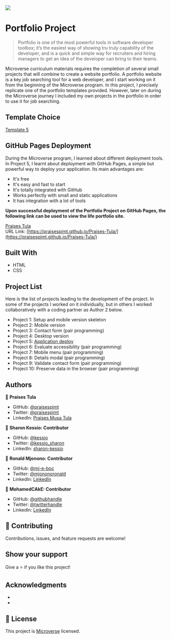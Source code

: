 ![](https://img.shields.io/badge/Microverse-blueviolet)

# Portfolio Project

> Portfolio is one of the most powerful tools in software developer toolbox; it’s the easiest way of showing tru truly capability of the developer, and is a quick and simple way for recruiters and hiring managers to get an idea of the developer can bring to their teams.

Microverse curriculum materials requires the completion of several small projects that will combine to create a website portfolio. A portfolio website is a key job searching tool for a web developer, and I start working on it from the beginning of the Microverse program. In this project, I precisely replicate one of the portfolio templates provided. However, later on during the Microverse journey I included my own projects in the portfolio in order to use it for job searching.

## Template Choice
[Template 5](https://www.figma.com/file/l7SqJ3ZfkAKih9sFxvWSR4/Microverse-Student-Project-1?node-id=23%3A9) 

## GitHub Pages Deployment
During the Microverse program, I learned about different deployment tools. In Project 5, I learnt about deployment with GitHub Pages, a simple but powerful way to deploy your application. Its main advantages are:
- It's free
- It's easy and fast to start
- It's totally integrated with GitHub
- Works perfectly with small and static applications
- It has integration with a lot of tools<br>

**Upon successful deployment of the Portfolio Project on GitHub Pages, the following link can be used to view the life portfolio site.**

[Praises Tula](https://praisespjmt.github.io/Praises-Tula/) <br>
URL Link: [https://praisespjmt.github.io/Praises-Tula/](https://praisespjmt.github.io/Praises-Tula/)
## Built With

- HTML
- CSS

## Project List

Here is the list of projects leading to the development of the project. In some of the projects I worked on it individually, but in others I worked collaboratively with a coding partner as Author 2 below.

- Project 1: Setup and mobile version skeleton
- Project 2: Mobile version
- Project 3: Contact form (pair programming)
- Project 4: Desktop version
- Project 5: [Application deploy](https://praisespjmt.github.io/Praises-Tula/)
- Project 6: Evaluate accessibility (pair programming)
- Project 7: Mobile menu (pair programming)
- Project 8: Details modal (pair programming)
- Project 9: Validate contact form (pair programming)
- Project 10: Preserve data in the browser (pair programming)


## Authors

👤 **Praises Tula**

- GitHub: [@praisespjmt](https://github.com/PraisesPJMT)
- Twitter: [@praisespjmt](https://twitter.com/PraisesPJMT)
- LinkedIn: [Praises Musa Tula](https://www.linkedin.com/in/praises-tula-9233aa76)

👤 **Sharon Kessio: Contributor**

- GitHub: [@kessio](https://github.com/kessio)
- Twitter: [@kessio_sharon](https://twitter.com/kessio_sharon)
- LinkedIn: [sharon-kessio](https://www.linkedin.com/in/sharon-kessio-172220b5)

👤 **Ronald Mjonono: Contributor**

- GitHub: [@mj-e-boc](https://github.com/mj-e-boc)
- Twitter: [@mjononoronald](https://twitter.com/Mjononoronald)
- LinkedIn: [LinkedIn](https://linkedin.com/in/ronald-mjonono-86365988)

👤 **MohamedCAkE: Contributor**

- GitHub: [@githubhandle](https://github.com/MohamedCK)
- Twitter: [@twitterhandle](https://twitter.com/MohamedCK0)
- LinkedIn: [LinkedIn](https://www.linkedin.com/in/mohamed-abdulhakim-2868521b6/)
## 🤝 Contributing

Contributions, issues, and feature requests are welcome!

## Show your support

Give a ⭐️ if you like this project!

## Acknowledgments

- 
- 

## 📝 License

This project is [Microverse](https://www.microverse.org/) licensed.